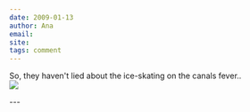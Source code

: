 ```yaml
---
date: 2009-01-13
author: Ana
email: 
site: 
tags: comment
---
```


<p>
So, they haven't lied about the ice-skating on the canals fever..
<br/><img src="http://photos-g.ak.fbcdn.net/photos-ak-snc1/v1967/71/26/582775894/n582775894_1757470_9366.jpg" /><br/>
</p>
---